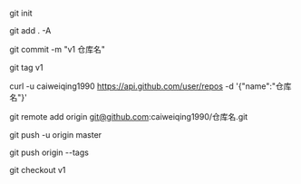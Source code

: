 git init

git add . -A

git commit -m "v1 仓库名"

git tag v1

curl -u caiweiqing1990 https://api.github.com/user/repos -d '{"name":"仓库名"}'

git remote add origin git@github.com:caiweiqing1990/仓库名.git

git push -u origin master

git push origin --tags

git checkout v1

